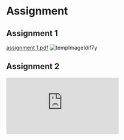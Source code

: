 # Assignment
## Assignment 1
[assignment 1.pdf](https://github.com/NabilaTarannum/Assignment/files/8117567/assignment.1.pdf)
![tempImageIdif7y](https://user-images.githubusercontent.com/89971373/155163437-9656f99b-8827-4ece-aadb-b1cb7ea6ab83.gif)

## Assignment 2
![assignment 2.pdf](https://github.com/NabilaTarannum/Assignment/files/8117622/assignment.2.pdf)

